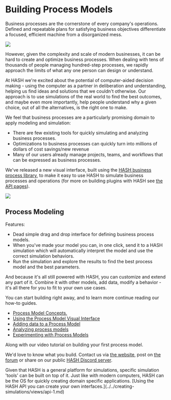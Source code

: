 # Building Process Models

Business processes are the cornerstone of every company's operations. Defined and repeatable plans for satisfying business objectives differentiate a focused, efficient machine from a disorganized mess.

![](https://lh6.googleusercontent.com/YxvT0V_yKdQM6dZLULbg5q7soOq0NKhBj9BmkALtWCeloWysqG2RrzBvdFuaJN9mWz7tybRh6wEMwvgf8kxHlLtrf1BFQwfyfWIbKF2mR4yQeSdxNqV8eRIZvCfSTd5LbR25gtvh)

However, given the complexity and scale of modern businesses, it can be hard to create and optimize business processes. When dealing with tens of thousands of people managing hundred-step processes, we rapidly approach the limits of what any one person can design or understand.

At HASH we're excited about the potential of computer-aided decision making - using the computer as a partner in deliberation and understanding, helping us find ideas and solutions that we couldn't otherwise. Our approach is to use simulations of the real world to find the best outcomes, and maybe even more importantly, help people understand why a given choice, out of all the alternatives, is the right one to make.

We feel that business processes are a particularly promising domain to apply modeling and simulation:

* There are few existing tools for quickly simulating and analyzing business processes.
* Optimizations to business processes can quickly turn into millions of dollars of cost savings/new revenue
* Many of our users already manage projects, teams, and workflows that can be expressed as business processes.

We've released a new visual interface, built using the [HASH business process library](https://hash.ai/@hash/process), to make it easy to use HASH to simulate business processes and operations \(for more on building plugins with HASH see [the API pages](../../api/register-for-access.md)\).

![](https://cdn-us1.hash.ai/site/docs/image%20%2850%29.png)

## Process Modeling

Features:

* Dead simple drag and drop interface for defining business process models.
* When you've made your model you can, in one click, send it to a HASH simulation which will automatically interpret the model and use the correct simulation behaviors.
* Run the simulation and explore the results to find the best process model and the best parameters.

And because it's all still powered with HASH, you can customize and extend any part of it. Combine it with other models, add data, modify a behavior - it's all there for you to fit to your own use cases.

You can start building right away, and to learn more continue reading our how-to guides.

* [Process Model Concepts.](process-model-concepts.md)
* [Using the Process Model Visual Interface](using-the-process-model-builder.md)
* [Adding data to a Process Model](using-data-in-a-process-model.md)
* [Analyzing process models](analyzing-process-models.md)
* [Experimenting with Process Models](experimenting-with-process-models.md)

Along with our video tutorial on building your first process model.

We'd love to know what you build. Contact us via [the website](https://hash.ai/contact), post on [the forum](https://community.hash.ai/) or share on our public [HASH Discord server](https://hash.ai/discord).

<Hint style="info">
Given that HASH is a general platform for simulations, specific simulation 'tools' can be built on top of it. Just like with modern computers, HASH can be the OS for quickly creating domain specific applications. [Using the HASH API you can create your own interfaces.](../../creating-simulations/views/api-1.md)
</Hint>
